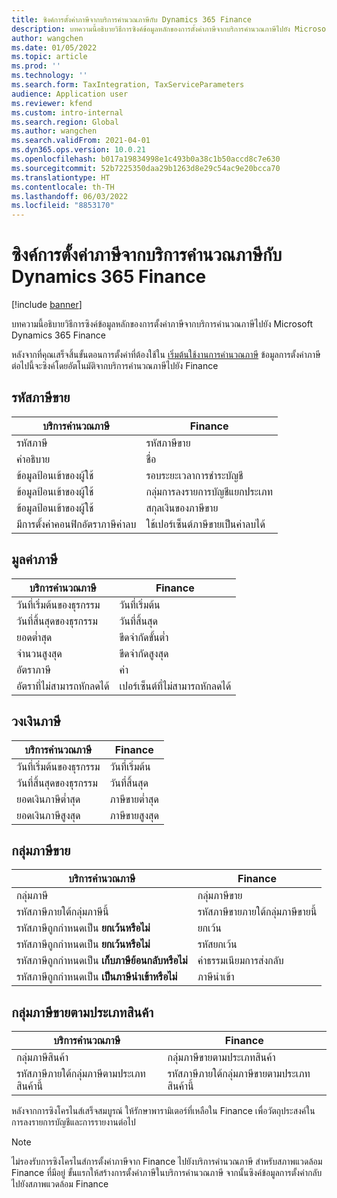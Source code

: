 ```yaml
---
title: ซิงค์การตั้งค่าภาษีจากบริการคํานวณภาษีกับ Dynamics 365 Finance
description: บทความนี้อธิบายวิธีการซิงค์ข้อมูลหลักของการตั้งค่าภาษีจากบริการคํานวณภาษีไปยัง Microsoft Dynamics 365 Finance
author: wangchen
ms.date: 01/05/2022
ms.topic: article
ms.prod: ''
ms.technology: ''
ms.search.form: TaxIntegration, TaxServiceParameters
audience: Application user
ms.reviewer: kfend
ms.custom: intro-internal
ms.search.region: Global
ms.author: wangchen
ms.search.validFrom: 2021-04-01
ms.dyn365.ops.version: 10.0.21
ms.openlocfilehash: b017a19834998e1c493b0a38c1b50accd8c7e630
ms.sourcegitcommit: 52b7225350daa29b1263d8e29c54ac9e20bcca70
ms.translationtype: HT
ms.contentlocale: th-TH
ms.lasthandoff: 06/03/2022
ms.locfileid: "8853170"
---
```

# <a name="sync-the-tax-setup-from-the-tax-calculation-service-to-dynamics-365-finance"></a>ซิงค์การตั้งค่าภาษีจากบริการคํานวณภาษีกับ Dynamics 365 Finance

[!include [banner](../includes/banner.md)]

บทความนี้อธิบายวิธีการซิงค์ข้อมูลหลักของการตั้งค่าภาษีจากบริการคํานวณภาษีไปยัง Microsoft Dynamics 365 Finance

หลังจากที่คุณเสร็จสิ้นขั้นตอนการตั้งค่าที่ต้องใช้ใน [เริ่มต้นใช้งานการคํานวณภาษี](global-get-started-with-tax-calculation-service.md) ข้อมูลการตั้งค่าภาษีต่อไปนี้จะซิงค์โดยอัตโนมัติจากบริการคำนวณภาษีไปยัง Finance

## <a name="sales-tax-code"></a>รหัสภาษีขาย

| บริการคำนวณภาษี           | Finance                             |
| --------------------------------- | ----------------------------------- |
| รหัสภาษี                          | รหัสภาษีขาย                      |
| คำอธิบาย                       | ชื่อ                                |
| ข้อมูลป้อนเข้าของผู้ใช้                        | รอบระยะเวลาการชำระบัญชี                   |
| ข้อมูลป้อนเข้าของผู้ใช้                        | กลุ่มการลงรายการบัญชีแยกประเภท                |
| ข้อมูลป้อนเข้าของผู้ใช้                        | สกุลเงินของภาษีขาย                  |
| มีการตั้งค่าคอนฟิกอัตราภาษีค่าลบ | ใช้เปอร์เซ็นต์ภาษีขายเป็นค่าลบได้ |

## <a name="tax-value"></a>มูลค่าภาษี

| บริการคำนวณภาษี | Finance                   |
| ----------------------- | ------------------------- |
| วันที่เริ่มต้นของธุรกรรม   | วันที่เริ่มต้น                 |
| วันที่สิ้นสุดของธุรกรรม     | วันที่สิ้นสุด                   |
| ยอดต่ำสุด          | ขีดจำกัดขั้นต่ำ             |
| จำนวนสูงสุด          | ขีดจำกัดสูงสุด             |
| อัตราภาษี                | ค่า                     |
| อัตราที่ไม่สามารถหักลดได้     | เปอร์เซ็นต์ที่ไม่สามารถหักลดได้ |

## <a name="tax-limits"></a>วงเงินภาษี

| บริการคำนวณภาษี | Finance           |
| ----------------------- | ----------------- |
| วันที่เริ่มต้นของธุรกรรม   | วันที่เริ่มต้น         |
| วันที่สิ้นสุดของธุรกรรม     | วันที่สิ้นสุด           |
| ยอดเงินภาษีต่ำสุด      | ภาษีขายต่ำสุด |
| ยอดเงินภาษีสูงสุด      | ภาษีขายสูงสุด |

## <a name="sales-tax-group"></a>กลุ่มภาษีขาย

| บริการคำนวณภาษี                         | Finance                                    |
| ----------------------------------------------- | ------------------------------------------ |
| กลุ่มภาษี                                       | กลุ่มภาษีขาย                            |
| รหัสภาษีภายใต้กลุ่มภาษีนี้                  | รหัสภาษีขายภายใต้กลุ่มภาษีขายนี้ |
| รหัสภาษีถูกกำหนดเป็น **ยกเว้นหรือไม่**         | ยกเว้น                                     |
| รหัสภาษีถูกกำหนดเป็น **ยกเว้นหรือไม่**         | รหัสยกเว้น                                |
| รหัสภาษีถูกกำหนดเป็น **เก็บภาษีย้อนกลับหรือไม่** | ค่าธรรมเนียมการส่งกลับ                             |
| รหัสภาษีถูกกำหนดเป็น **เป็นภาษีนำเข้าหรือไม่**        | ภาษีนำเข้า                                    |

## <a name="item-sales-tax-group"></a>กลุ่มภาษีขายตามประเภทสินค้า

| บริการคำนวณภาษี             | Finance                                         |
| ----------------------------------- | ----------------------------------------------- |
| กลุ่มภาษีสินค้า                      | กลุ่มภาษีขายตามประเภทสินค้า                            |
| รหัสภาษีภายใต้กลุ่มภาษีตามประเภทสินค้านี้ | รหัสภาษีภายใต้กลุ่มภาษีขายตามประเภทสินค้านี้ |

หลังจากการซิงโครไนส์เสร็จสมบูรณ์ ให้รักษาพารามิเตอร์ที่เหลือใน Finance เพื่อวัตถุประสงค์ในการลงรายการบัญชีและการรายงานต่อไป

> [!NOTE]
> ไม่รองรับการซิงโครไนส์การตั้งค่าภาษีจาก Finance ไปยังบริการคํานวณภาษี สำหรับสภาพแวดล้อม Finance ที่มีอยู่ ขั้นแรกให้สร้างการตั้งค่าภาษีในบริการคำนวณภาษี จากนั้นซิงค์ข้อมูลการตั้งค่ากลับไปยังสภาพแวดล้อม Finance
